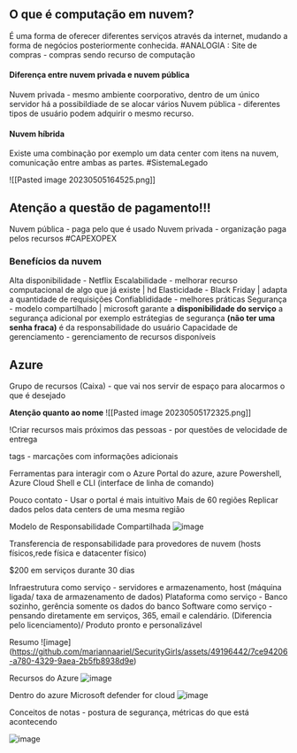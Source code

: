 

## O que é computação em nuvem? 
É uma forma de oferecer diferentes serviços através da internet, mudando a forma de negócios posteriormente conhecida. 
#ANALOGIA : Site de compras - compras sendo recurso de computação 

#### Diferença entre nuvem privada e nuvem pública
Nuvem privada - mesmo ambiente coorporativo, dentro de um único servidor há a possibildiade de se alocar vários 
Nuvem pública - diferentes tipos de usuário podem adquirir o mesmo recurso.

#### Nuvem híbrida
Existe uma combinação por exemplo um data center com itens na nuvem, comunicação entre ambas as partes. 
#SistemaLegado

![[Pasted image 20230505164525.png]]

## Atenção a questão de pagamento!!!
Nuvem pública - paga pelo que é usado 
Nuvem privada - organização paga pelos recursos 
#CAPEXOPEX

### Benefícios da nuvem
Alta disponibilidade - Netflix 
Escalabilidade - melhorar recurso computacional de algo que já existe | hd
Elasticidade - Black Friday | adapta a quantidade de requisições
Confiablididade - melhores práticas 
Segurança - modelo compartilhado | microsoft garante a **disponibilidade do serviço** a segurança adicional por exemplo estrátegias de segurança **(não ter uma senha fraca)** é da responsabilidade do usuário
Capacidade de gerenciamento - gerenciamento de recursos disponíveis

## Azure
Grupo de recursos (Caixa) - que vai nos servir de espaço para alocarmos o que é desejado 

**Atenção quanto ao nome**
![[Pasted image 20230505172325.png]]

!Criar recursos mais próximos das pessoas - por questões de velocidade de entrega  

tags - marcações com informações adicionais 

Ferramentas para interagir com o Azure 
Portal do azure, azure Powershell, Azure Cloud Shell e CLI (interface de linha de comando)

Pouco contato - Usar o portal é mais intuitivo 
Mais de 60 regiões 
Replicar dados pelos data centers de uma mesma região 

Modelo de Responsabilidade Compartilhada
![image](https://github.com/mariannaariel/SecurityGirls/assets/49196442/d6a78064-a010-4633-9632-db2970e7f0cb)

Transferencia de responsabilidade para provedores de nuvem (hosts físicos,rede física e datacenter físico)

$200 em serviços durante 30 dias 

Infraestrutura como serviço - servidores e armazenamento, host (máquina ligada/ taxa de armazenamento de dados) 
Plataforma como serviço - Banco sozinho, gerência somente os dados do banco 
Software como serviço - pensando diretamente em serviços, 365, email e calendário. (Diferencia pelo licenciamento)/ Produto pronto e personalizável 

Resumo ![image]
(https://github.com/mariannaariel/SecurityGirls/assets/49196442/7ce94206-a780-4329-9aea-2b5fb8938d9e)

Recursos do Azure 
![image](https://github.com/mariannaariel/SecurityGirls/assets/49196442/4398832b-a7e4-4b50-8e48-933466ab66d7)

Dentro do azure Microsoft defender for cloud 
![image](https://github.com/mariannaariel/SecurityGirls/assets/49196442/88ebc439-be08-4453-8b59-72c7ae6778ea)

Conceitos de notas - postura de segurança, métricas do que está acontecendo 

![image](https://github.com/mariannaariel/SecurityGirls/assets/49196442/05ca0d9d-b5ab-4089-af57-8b0f3d6d0508)
